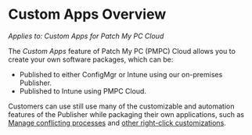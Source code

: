 # Custom Apps Overview

_Applies to: Custom Apps for Patch My PC Cloud_

The _Custom Apps_ feature of Patch My PC (PMPC) Cloud allows you to create your own software packages, which can be:

* Published to either ConfigMgr or Intune using our on-premises Publisher.
* Published to Intune using PMPC Cloud.

Customers can use still use many of the customizable and automation features of the Publisher while packaging their own applications, such as [Manage conflicting processes](https://patchmypc.com/manage-conflicting-processes-when-updating-third-party-applications) and [other right-click customizations](https://patchmypc.com/custom-options-available-for-third-party-updates-and-applications).

